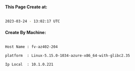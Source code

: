 
   
#### This Page Create at:

```bash

2023-03-24 - 13:02:17 UTC

```

#### Create By Machine:

```bash

Host Name : fv-az402-204

platform  : Linux-5.15.0-1034-azure-x86_64-with-glibc2.35

Ip Local  : 10.1.0.221

```

